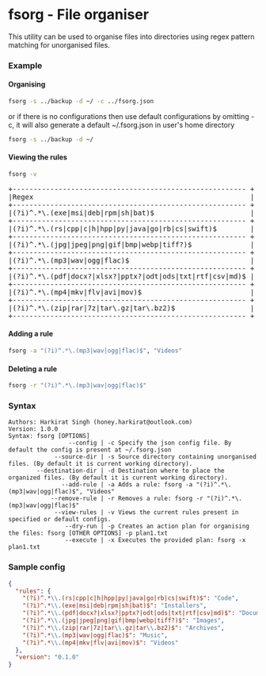 # fsorg - File organiser
This utility can be used to organise files into directories using regex pattern matching for unorganised files.

### Example
#### Organising
``` bash
fsorg -s ../backup -d ~/ -c ../fsorg.json 
```
or if there is no configurations then use default configurations by omitting -c, it will also generate a default ~/.fsorg.json in user's home directory
``` bash
fsorg -s ../backup -d ~/  
```
#### Viewing the rules
```bash 
fsorg -v
```
<pre>
+-------------------------------------------------------- + --------------------+
|Regex                                                    |         Destinations|
+-------------------------------------------------------- + --------------------+
|(?i)^.*\.(exe|msi|deb|rpm|sh|bat)$                       |           Installers|
+-------------------------------------------------------- + --------------------+
|(?i)^.*\.(rs|cpp|c|h|hpp|py|java|go|rb|cs|swift)$        |                 Code|
+-------------------------------------------------------- + --------------------+
|(?i)^.*\.(jpg|jpeg|png|gif|bmp|webp|tiff?)$              |               Images|
+-------------------------------------------------------- + --------------------+
|(?i)^.*\.(mp3|wav|ogg|flac)$                             |                Music|
+-------------------------------------------------------- + --------------------+
|(?i)^.*\.(pdf|docx?|xlsx?|pptx?|odt|ods|txt|rtf|csv|md)$ |            Documents|
+-------------------------------------------------------- + --------------------+
|(?i)^.*\.(mp4|mkv|flv|avi|mov)$                          |               Videos|
+-------------------------------------------------------- + --------------------+
|(?i)^.*\.(zip|rar|7z|tar\.gz|tar\.bz2)$                  |             Archives|
+-------------------------------------------------------- + --------------------+
</pre>

#### Adding a rule 
```bash
fsorg -a "(?i)^.*\.(mp3|wav|ogg|flac)$", "Videos"
```

#### Deleting a rule
```bash
fsorg -r "(?i)^.*\.(mp3|wav|ogg|flac)$"
```
### Syntax
```
Authors: Harkirat Singh (honey.harkirat@outlook.com)
Version: 1.0.0
Syntax: fsorg [OPTIONS]
                 --config | -c Specify the json config file. By default the config is present at ~/.fsorg.json
             --source-dir | -s Source directory containing unorganised files. (By default it is current working directory).
        --destination-dir | -d Destination where to place the organized files. (By default it is current working directory).
               --add-rule | -a Adds a rule: fsorg -a "(?i)^.*\.(mp3|wav|ogg|flac)$", "Videos"
            --remove-rule | -r Removes a rule: fsorg -r "(?i)^.*\.(mp3|wav|ogg|flac)$"
             --view-rules | -v Views the current rules present in specified or default configs.
                --dry-run | -p Creates an action plan for organising the files: fsorg [OTHER OPTIONS] -p plan1.txt
                --execute | -x Executes the provided plan: fsorg -x plan1.txt
```

### Sample config
```json
{
  "rules": {
    "(?i)^.*\\.(rs|cpp|c|h|hpp|py|java|go|rb|cs|swift)$": "Code",
    "(?i)^.*\\.(exe|msi|deb|rpm|sh|bat)$": "Installers",
    "(?i)^.*\\.(pdf|docx?|xlsx?|pptx?|odt|ods|txt|rtf|csv|md)$": "Documents and Files",
    "(?i)^.*\\.(jpg|jpeg|png|gif|bmp|webp|tiff?)$": "Images",
    "(?i)^.*\\.(zip|rar|7z|tar\\.gz|tar\\.bz2)$": "Archives",
    "(?i)^.*\\.(mp3|wav|ogg|flac)$": "Music",
    "(?i)^.*\\.(mp4|mkv|flv|avi|mov)$": "Videos"
  },
  "version": "0.1.0"
}
```